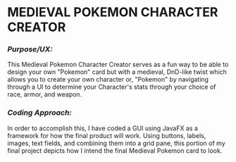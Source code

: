 # **MEDIEVAL POKEMON CHARACTER CREATOR**
### *Purpose/UX:* 
This Medieval Pokemon Character Creator serves as a fun way to be able to design your own "Pokemon" card but with a medieval, DnD-like twist
which allows you to create your own character or, "Pokemon" by navigating through a UI to determine your Character's stats through your choice
of race, armor, and weapon.

### *Coding Approach:*
In order to accomplish this, I have coded a GUI using JavaFX as a framework for how the final product will work. Using buttons, labels, images, 
text fields, and combining them into a grid pane, this portion of my final project depicts how I intend the final Medieval Pokemon card to look.
